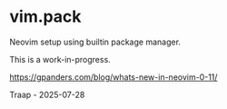 # vim.pack
Neovim setup using builtin package manager.

This is a work-in-progress.

https://gpanders.com/blog/whats-new-in-neovim-0-11/

Traap - 2025-07-28

